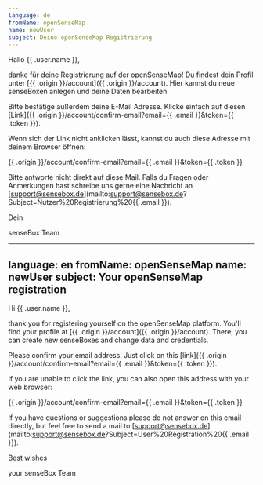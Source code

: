 ```yaml
---
language: de
fromName: openSenseMap
name: newUser
subject: Deine openSenseMap Registrierung
---
```


Hallo {{ .user.name }},

danke für deine Registrierung auf der openSenseMap! Du findest dein Profil unter [{{ .origin }}/account]({{ .origin }}/account). Hier kannst du neue senseBoxen anlegen und deine Daten bearbeiten.

Bitte bestätige außerdem deine E-Mail Adresse. Klicke einfach auf diesen [Link]({{ .origin }}/account/confirm-email?email={{ .email }}&token={{ .token }}).

Wenn sich der Link nicht anklicken lässt, kannst du auch diese Adresse mit deinem Browser öffnen:

{{ .origin }}/account/confirm-email?email={{ .email }}&token={{ .token }}

Bitte antworte nicht direkt auf diese Mail. Falls du Fragen oder Anmerkungen hast schreibe uns gerne eine Nachricht an [support@sensebox.de](mailto:support@sensebox.de?Subject=Nutzer%20Registrierung%20{{ .email }}).

Dein

senseBox Team

---
language: en
fromName: openSenseMap
name: newUser
subject: Your openSenseMap registration
---

Hi {{ .user.name }},

thank you for registering yourself on the openSenseMap platform. You'll find your profile at [{{ .origin }}/account]({{ .origin }}/account). There, you can create new senseBoxes and change data and credentials.

Please confirm your email address. Just click on this [link]({{ .origin }}/account/confirm-email?email={{ .email }}&token={{ .token }}).

If you are unable to click the link, you can also open this address with your web browser:

{{ .origin }}/account/confirm-email?email={{ .email }}&token={{ .token }}

If you have questions or suggestions please do not answer on this email directly, but feel free to send a mail to [support@sensebox.de](mailto:support@sensebox.de?Subject=User%20Registration%20{{ .email }}).

Best wishes

your senseBox Team
